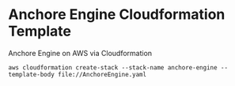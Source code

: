 # Anchore Engine Cloudformation Template

Anchore Engine on AWS via Cloudformation

`aws cloudformation create-stack --stack-name anchore-engine --template-body file://AnchoreEngine.yaml`